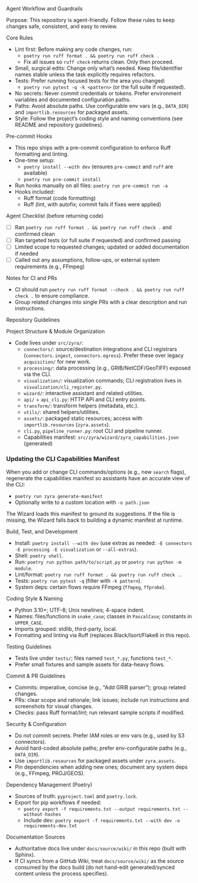 Agent Workflow and Guardrails

Purpose: This repository is agent-friendly. Follow these rules to keep changes safe, consistent, and easy to review.

Core Rules

- Lint first: Before making any code changes, run:
  - `poetry run ruff format . && poetry run ruff check .`
  - Fix all issues so `ruff check` returns clean. Only then proceed.
- Small, surgical edits: Change only what’s needed. Keep file/identifier names stable unless the task explicitly requires refactors.
- Tests: Prefer running focused tests for the area you changed:
  - `poetry run pytest -q -k <pattern>` (or the full suite if requested).
- No secrets: Never commit credentials or tokens. Prefer environment variables and documented configuration paths.
- Paths: Avoid absolute paths. Use configurable env vars (e.g., `DATA_DIR`) and `importlib.resources` for packaged assets.
- Style: Follow the project’s coding style and naming conventions (see README and repository guidelines).

Pre-commit Hooks

- This repo ships with a pre-commit configuration to enforce Ruff formatting and linting.
- One-time setup:
  - `poetry install --with dev` (ensures `pre-commit` and `ruff` are available)
  - `poetry run pre-commit install`
- Run hooks manually on all files: `poetry run pre-commit run -a`
- Hooks included:
  - Ruff format (code formatting)
  - Ruff (lint, with autofix; commit fails if fixes were applied)

Agent Checklist (before returning code)

- [ ] Ran `poetry run ruff format . && poetry run ruff check .` and confirmed clean
- [ ] Ran targeted tests (or full suite if requested) and confirmed passing
- [ ] Limited scope to requested changes; updated or added documentation if needed
- [ ] Called out any assumptions, follow-ups, or external system requirements (e.g., FFmpeg)

Notes for CI and PRs

- CI should run `poetry run ruff format --check . && poetry run ruff check .` to ensure compliance.
- Group related changes into single PRs with a clear description and run instructions.

Repository Guidelines

Project Structure & Module Organization

- Code lives under `src/zyra/`:
  - `connectors/`: source/destination integrations and CLI registrars (`connectors.ingest`, `connectors.egress`). Prefer these over legacy `acquisition/` for new work.
  - `processing/`: data processing (e.g., GRIB/NetCDF/GeoTIFF) exposed via the CLI.
  - `visualization/`: visualization commands; CLI registration lives in `visualization/cli_register.py`.
  - `wizard/`: interactive assistant and related utilities.
  - `api/` + `api_cli.py`: HTTP API and CLI entry points.
  - `transform/`: transform helpers (metadata, etc.).
  - `utils/`: shared helpers/utilities.
  - `assets/`: packaged static resources; access with `importlib.resources` (`zyra.assets`).
  - `cli.py`, `pipeline_runner.py`: root CLI and pipeline runner.
  - Capabilities manifest: `src/zyra/wizard/zyra_capabilities.json` (generated)

### Updating the CLI Capabilities Manifest

When you add or change CLI commands/options (e.g., new `search` flags), regenerate the capabilities manifest so assistants have an accurate view of the CLI:

- `poetry run zyra generate-manifest`
- Optionally write to a custom location with `-o path.json`

The Wizard loads this manifest to ground its suggestions. If the file is missing, the Wizard falls back to building a dynamic manifest at runtime.

Build, Test, and Development

- Install: `poetry install --with dev` (use extras as needed: `-E connectors -E processing -E visualization` or `--all-extras`).
- Shell: `poetry shell`.
- Run: `poetry run python path/to/script.py` or `poetry run python -m module`.
- Lint/format: `poetry run ruff format . && poetry run ruff check .`.
- Tests: `poetry run pytest -q` (filter with `-k pattern`).
- System deps: certain flows require FFmpeg (`ffmpeg`, `ffprobe`).

Coding Style & Naming

- Python 3.10+; UTF-8; Unix newlines; 4-space indent.
- Names: files/functions in `snake_case`; classes in `PascalCase`; constants in `UPPER_CASE`.
- Imports grouped: stdlib, third-party, local.
- Formatting and linting via Ruff (replaces Black/Isort/Flake8 in this repo).

Testing Guidelines

- Tests live under `tests/`; files named `test_*.py`, functions `test_*`.
- Prefer small fixtures and sample assets for data-heavy flows.

Commit & PR Guidelines

- Commits: imperative, concise (e.g., "Add GRIB parser"); group related changes.
- PRs: clear scope and rationale; link issues; include run instructions and screenshots for visual changes.
- Checks: pass Ruff format/lint; run relevant sample scripts if modified.

Security & Configuration

- Do not commit secrets. Prefer IAM roles or env vars (e.g., used by S3 connectors).
- Avoid hard-coded absolute paths; prefer env-configurable paths (e.g., `DATA_DIR`).
- Use `importlib.resources` for packaged assets under `zyra.assets`.
- Pin dependencies when adding new ones; document any system deps (e.g., FFmpeg, PROJ/GEOS).

Dependency Management (Poetry)

- Sources of truth: `pyproject.toml` and `poetry.lock`.
- Export for pip workflows if needed:
  - `poetry export -f requirements.txt --output requirements.txt --without-hashes`
  - Include dev: `poetry export -f requirements.txt --with dev -o requirements-dev.txt`

Documentation Sources

- Authoritative docs live under `docs/source/wiki/` in this repo (built with Sphinx).
- If CI syncs from a GitHub Wiki, treat `docs/source/wiki/` as the source consumed by the docs build (do not hand-edit generated/synced content unless the process specifies).
